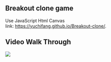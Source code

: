## Breakout clone game
Use JavaScript Html Canvas
</br>
link: https://yuchifang.github.io/Breakout-clone/.
## Video Walk Through
![](https://i.imgur.com/EZ0dIiI.gif)


